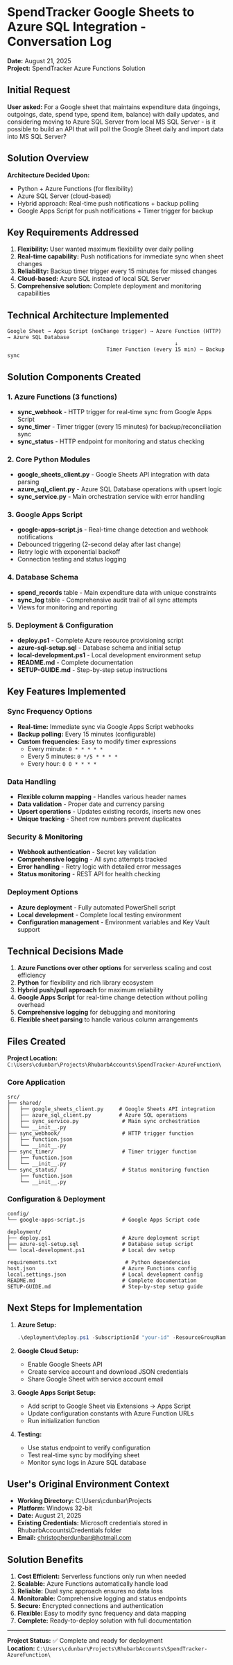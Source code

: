 # SpendTracker Google Sheets to Azure SQL Integration - Conversation Log

**Date:** August 21, 2025  
**Project:** SpendTracker Azure Functions Solution

## Initial Request

**User asked:** For a Google sheet that maintains expenditure data (ingoings, outgoings, date, spend type, spend item, balance) with daily updates, and considering moving to Azure SQL Server from local MS SQL Server - is it possible to build an API that will poll the Google Sheet daily and import data into MS SQL Server?

## Solution Overview

**Architecture Decided Upon:**
- Python + Azure Functions (for flexibility)
- Azure SQL Server (cloud-based)
- Hybrid approach: Real-time push notifications + backup polling
- Google Apps Script for push notifications + Timer trigger for backup

## Key Requirements Addressed

1. **Flexibility:** User wanted maximum flexibility over daily polling
2. **Real-time capability:** Push notifications for immediate sync when sheet changes
3. **Reliability:** Backup timer trigger every 15 minutes for missed changes
4. **Cloud-based:** Azure SQL instead of local SQL Server
5. **Comprehensive solution:** Complete deployment and monitoring capabilities

## Technical Architecture Implemented

```
Google Sheet → Apps Script (onChange trigger) → Azure Function (HTTP) → Azure SQL Database
                                                      ↓
                                Timer Function (every 15 min) → Backup sync
```

## Solution Components Created

### 1. Azure Functions (3 functions)
- **sync_webhook** - HTTP trigger for real-time sync from Google Apps Script
- **sync_timer** - Timer trigger (every 15 minutes) for backup/reconciliation sync  
- **sync_status** - HTTP endpoint for monitoring and status checking

### 2. Core Python Modules
- **google_sheets_client.py** - Google Sheets API integration with data parsing
- **azure_sql_client.py** - Azure SQL Database operations with upsert logic
- **sync_service.py** - Main orchestration service with error handling

### 3. Google Apps Script
- **google-apps-script.js** - Real-time change detection and webhook notifications
- Debounced triggering (2-second delay after last change)
- Retry logic with exponential backoff
- Connection testing and status logging

### 4. Database Schema
- **spend_records** table - Main expenditure data with unique constraints
- **sync_log** table - Comprehensive audit trail of all sync attempts
- Views for monitoring and reporting

### 5. Deployment & Configuration
- **deploy.ps1** - Complete Azure resource provisioning script
- **azure-sql-setup.sql** - Database schema and initial setup
- **local-development.ps1** - Local development environment setup
- **README.md** - Complete documentation
- **SETUP-GUIDE.md** - Step-by-step setup instructions

## Key Features Implemented

### Sync Frequency Options
- **Real-time:** Immediate sync via Google Apps Script webhooks
- **Backup polling:** Every 15 minutes (configurable)
- **Custom frequencies:** Easy to modify timer expressions
  - Every minute: `0 * * * * *`
  - Every 5 minutes: `0 */5 * * * *`
  - Every hour: `0 0 * * * *`

### Data Handling
- **Flexible column mapping** - Handles various header names
- **Data validation** - Proper date and currency parsing
- **Upsert operations** - Updates existing records, inserts new ones
- **Unique tracking** - Sheet row numbers prevent duplicates

### Security & Monitoring
- **Webhook authentication** - Secret key validation
- **Comprehensive logging** - All sync attempts tracked
- **Error handling** - Retry logic with detailed error messages
- **Status monitoring** - REST API for health checking

### Deployment Options
- **Azure deployment** - Fully automated PowerShell script
- **Local development** - Complete local testing environment
- **Configuration management** - Environment variables and Key Vault support

## Technical Decisions Made

1. **Azure Functions over other options** for serverless scaling and cost efficiency
2. **Python** for flexibility and rich library ecosystem
3. **Hybrid push/pull approach** for maximum reliability
4. **Google Apps Script** for real-time change detection without polling overhead
5. **Comprehensive logging** for debugging and monitoring
6. **Flexible sheet parsing** to handle various column arrangements

## Files Created

**Project Location:** `C:\Users\cdunbar\Projects\RhubarbAccounts\SpendTracker-AzureFunction\`

### Core Application
```
src/
├── shared/
│   ├── google_sheets_client.py     # Google Sheets API integration
│   ├── azure_sql_client.py         # Azure SQL operations
│   ├── sync_service.py              # Main sync orchestration
│   └── __init__.py
├── sync_webhook/                    # HTTP trigger function
│   ├── function.json
│   └── __init__.py
├── sync_timer/                      # Timer trigger function
│   ├── function.json
│   └── __init__.py
└── sync_status/                     # Status monitoring function
    ├── function.json
    └── __init__.py
```

### Configuration & Deployment
```
config/
└── google-apps-script.js            # Google Apps Script code

deployment/
├── deploy.ps1                       # Azure deployment script
├── azure-sql-setup.sql              # Database setup script
└── local-development.ps1            # Local dev setup

requirements.txt                      # Python dependencies
host.json                            # Azure Functions config
local.settings.json                  # Local development config
README.md                            # Complete documentation
SETUP-GUIDE.md                       # Step-by-step setup guide
```

## Next Steps for Implementation

1. **Azure Setup:**
   ```powershell
   .\deployment\deploy.ps1 -SubscriptionId "your-id" -ResourceGroupName "SpendTracker-RG" -FunctionAppName "spendtracker-func" -StorageAccountName "spendtrackerstorage" -AzureSqlServerName "spendtracker-sql" -AzureSqlDatabaseName "SpendTrackerDB" -GoogleSheetId "your-sheet-id" -SyncSecretKey "your-secret" -CreateResources
   ```

2. **Google Cloud Setup:**
   - Enable Google Sheets API
   - Create service account and download JSON credentials
   - Share Google Sheet with service account email

3. **Google Apps Script Setup:**
   - Add script to Google Sheet via Extensions → Apps Script
   - Update configuration constants with Azure Function URLs
   - Run initialization function

4. **Testing:**
   - Use status endpoint to verify configuration
   - Test real-time sync by modifying sheet
   - Monitor sync logs in Azure SQL database

## User's Original Environment Context

- **Working Directory:** C:\Users\cdunbar\Projects
- **Platform:** Windows 32-bit
- **Date:** August 21, 2025
- **Existing Credentials:** Microsoft credentials stored in RhubarbAccounts\Credentials folder
- **Email:** christopherdunbar@hotmail.com

## Solution Benefits

1. **Cost Efficient:** Serverless functions only run when needed
2. **Scalable:** Azure Functions automatically handle load
3. **Reliable:** Dual sync approach ensures no data loss
4. **Monitorable:** Comprehensive logging and status endpoints
5. **Secure:** Encrypted connections and authentication
6. **Flexible:** Easy to modify sync frequency and data mapping
7. **Complete:** Ready-to-deploy solution with full documentation

---

**Project Status:** ✅ Complete and ready for deployment  
**Location:** `C:\Users\cdunbar\Projects\RhubarbAccounts\SpendTracker-AzureFunction\`